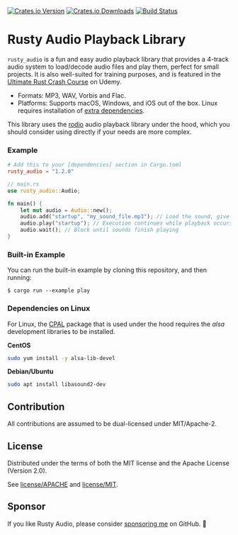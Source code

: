 [![Crates.io Version](https://img.shields.io/crates/v/rusty_audio.svg)](https://crates.io/crates/rusty_audio)
[![Crates.io Downloads](https://img.shields.io/crates/d/rusty_audio.svg)](https://crates.io/crates/rusty_audio)
[![Build Status](https://github.com/cleancut/rusty_audio/workflows/CI/badge.svg)](https://github.com/cleancut/rusty_audio/actions)


# Rusty Audio Playback Library

`rusty_audio` is a fun and easy audio playback library that provides a 4-track audio system to
load/decode audio files and play them, perfect for small projects.  It is also well-suited for
training purposes, and is featured in the [Ultimate Rust Crash Course] on Udemy.

- Formats: MP3, WAV, Vorbis and Flac.
- Platforms: Supports macOS, Windows, and iOS out of the box. Linux requires installation of
  [extra dependencies](#dependencies-on-linux).

This library uses the [rodio] audio playback library under the hood, which you should
consider using directly if your needs are more complex.

### Example

```toml
# Add this to your [dependencies] section in Cargo.toml
rusty_audio = "1.2.0"
```

```rust
// main.rs
use rusty_audio::Audio;

fn main() {
    let mut audio = Audio::new();
    audio.add("startup", "my_sound_file.mp3"); // Load the sound, give it a name
    audio.play("startup"); // Execution continues while playback occurs in another thread.
    audio.wait(); // Block until sounds finish playing
}
```

### Built-in Example

You can run the built-in example by cloning this repository, and then running:

```shell
$ cargo run --example play
```

### Dependencies on Linux

For Linux, the [CPAL] package that is used under the hood
requires the *alsa* development libraries to be installed.

**CentOS**

```bash
sudo yum install -y alsa-lib-devel
```

**Debian/Ubuntu**

```bash
sudo apt install libasound2-dev
```

## Contribution

All contributions are assumed to be dual-licensed under MIT/Apache-2.

## License

Distributed under the terms of both the MIT license and the Apache License (Version 2.0).

See [license/APACHE](license/APACHE) and [license/MIT](license/MIT).

## Sponsor

If you like Rusty Audio, please consider [sponsoring me] on GitHub. 💖

[CPAL]: https://github.com/RustAudio/cpal
[rodio]: https://github.com/RustAudio/rodio
[sponsoring me]: https://github.com/sponsors/CleanCut
[Ultimate Rust Crash Course]: https://agileperception.com/ultimate_rust_crash_course
